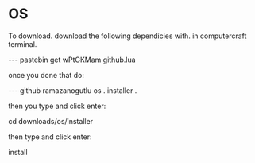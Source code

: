 # OS
 
To download. download the following dependicies with. in computercraft terminal.

--- pastebin get wPtGKMam github.lua

once you done that do:

--- github ramazanogutlu os . installer .

then you type and click enter:

cd downloads/os/installer

then type and click enter:

install
